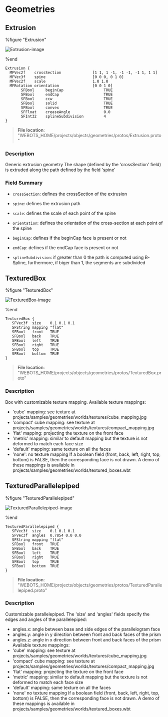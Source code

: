 # Geometries

## Extrusion

%figure "Extrusion"

![Extrusion-image](images/objects/geometries/Extrusion/model.png)

%end

```
Extrusion {
  MFVec2f    crossSection              [1 1, 1 -1, -1 -1, -1 1, 1 1]   
  MFVec3f    spine                     [0 0 0, 0 1 0]                  
  MFVec2f    scale                     1.0 1.0                         
  MFRotation orientation               [0 0 1 0]                       
       SFBool     beginCap                  TRUE                            
       SFBool     endCap                    TRUE                            
       SFBool     ccw                       TRUE
       SFBool     solid                     TRUE
       SFBool     convex                    TRUE
       SFFloat    creaseAngle               0.0
       SFInt32    splineSubdivision         4                               
}
```

> **File location**: "WEBOTS\_HOME/projects/objects/geometries/protos/Extrusion.proto"

### Description

Generic extrusion geometry
The shape (defined by the 'crossSection' field) is extruded along
the path defined by the field 'spine'

### Field Summary

- `crossSection`: defines the crossSection of the extrusion

- `spine`: defines the extrusion path

- `scale`: defines the scale of each point of the spine

- `orientation`: defines the orientation of the cross-section at each point of the spine

- `beginCap`: defines if the beginCap face is present or not

- `endCap`: defines if the endCap face is present or not

- `splineSubdivision`: if greater than 0 the path is computed using B-Spline, furthermore, if biger than 1, the segments are subdivided

## TexturedBox

%figure "TexturedBox"

![TexturedBox-image](images/objects/geometries/TexturedBox/model.png)

%end

```
TexturedBox {
   SFVec3f  size    0.1 0.1 0.1
   SFString mapping "flat"
   SFBool   front   TRUE
   SFBool   back    TRUE
   SFBool   left    TRUE
   SFBool   right   TRUE
   SFBool   top     TRUE
   SFBool   bottom  TRUE
}
```

> **File location**: "WEBOTS\_HOME/projects/objects/geometries/protos/TexturedBox.proto"

### Description

Box with customizable texture mapping.
Available texture mappings:
- 'cube' mapping: see texture at projects/samples/geometries/worlds/textures/cube_mapping.jpg
- 'compact' cube mapping: see texture at projects/samples/geometries/worlds/textures/compact_mapping.jpg
- 'flat' mapping: projecting the texture on the front face
- 'metric' mapping: similar to default mapping but the texture is not deformed to match each face size
- 'default' mapping: same texture on all the faces
- 'none': no texture mapping
If a boolean field (front, back, left, right, top, bottom) is FALSE, then the corresponding face is not
drawn.
A demo of these mappings is available in projects/samples/geometries/worlds/textured_boxes.wbt

## TexturedParallelepiped

%figure "TexturedParallelepiped"

![TexturedParallelepiped-image](images/objects/geometries/TexturedParallelepiped/model.png)

%end

```
TexturedParallelepiped {
   SFVec3f  size    0.1 0.1 0.1
   SFVec3f  angles  0.7854 0.0 0.0
   SFString mapping "flat"
   SFBool   front   TRUE
   SFBool   back    TRUE
   SFBool   left    TRUE
   SFBool   right   TRUE
   SFBool   top     TRUE
   SFBool   bottom  TRUE
}
```

> **File location**: "WEBOTS\_HOME/projects/objects/geometries/protos/TexturedParallelepiped.proto"

### Description

Customizable parallelepiped.
The 'size' and 'angles' fields specify the edges and angles of the parallelepiped:
- angles.x: angle between base and side edges of the parallelogram face
- angles.y: angle in y direction between front and back faces of the prism
- angles.z: angle in x direction between front and back faces of the prism
Available texture mappings:
- 'cube' mapping: see texture at projects/samples/geometries/worlds/textures/cube_mapping.jpg
- 'compact' cube mapping: see texture at projects/samples/geometries/worlds/textures/compact_mapping.jpg
- 'flat' mapping: projecting the texture on the front face
- 'metric' mapping: similar to default mapping but the texture is not deformed to match each face size
- 'default' mapping: same texture on all the faces
- 'none' no texture mapping
If a boolean field (front, back, left, right, top, bottom) is FALSE, then the corresponding face is not
drawn.
A demo of these mappings is available in projects/samples/geometries/worlds/textured_boxes.wbt

